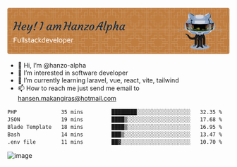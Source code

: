 ![Header](./github-header-image.png)

- 👋 Hi, I’m @hanzo-alpha
- 👀 I’m interested in software developer
- 🌱 I’m currently learning laravel, vue, react, vite, tailwind
- 📫 How to reach me just send me email to hansen.makangiras@hotmail.com 

<!---
hanzo-alpha/hanzo-alpha is a ✨ special ✨ repository because its `README.md` (this file) appears on your GitHub profile.
You can click the Preview link to take a look at your changes.
--->

<!--START_SECTION:waka-->

```txt
PHP              35 mins         ████████░░░░░░░░░░░░░░░░░   32.35 %
JSON             19 mins         ████▒░░░░░░░░░░░░░░░░░░░░   17.68 %
Blade Template   18 mins         ████▒░░░░░░░░░░░░░░░░░░░░   16.95 %
Bash             14 mins         ███▒░░░░░░░░░░░░░░░░░░░░░   13.47 %
.env file        11 mins         ██▓░░░░░░░░░░░░░░░░░░░░░░   10.70 %
```

<!--END_SECTION:waka-->

![image](https://github.com/hanzo-alpha/hanzo-alpha/assets/111342797/c4bd2977-6123-4017-8652-6e166259b484)

